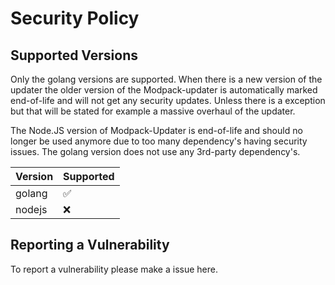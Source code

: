 # Security Policy

## Supported Versions

Only the golang versions are supported. When there is a new version of the updater the older version of the Modpack-updater is automatically marked end-of-life and will not get any security updates. Unless there is a exception but that will be stated for example a massive overhaul of the updater.

The Node.JS version of Modpack-Updater is end-of-life and should no longer be used anymore due to too many dependency's having security issues.
The golang version does not use any 3rd-party dependency's.


| Version | Supported          |
| ------- | ------------------ |
| golang  | :white_check_mark: |
| nodejs  | :x:                |

## Reporting a Vulnerability

To report a vulnerability please make a issue here.
